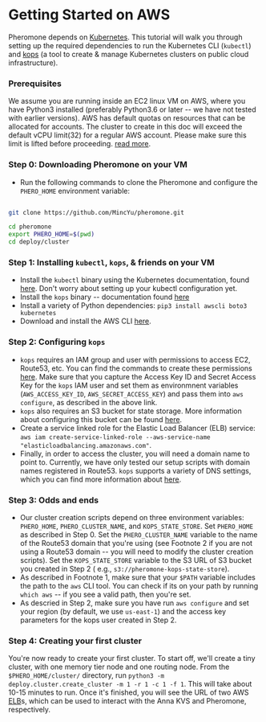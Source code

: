 # Getting Started on AWS

Pheromone depends on [Kubernetes](http://kubernetes.io). This tutorial will walk you through setting up the required
dependencies to run the Kubernetes CLI (`kubectl`) and [kops](https://github.com/kubernetes/kops) (a tool to create &
manage Kubernetes clusters on public cloud infrastructure).

### Prerequisites

We assume you are running inside an EC2 linux VM on AWS, where you have Python3 installed (preferably Python3.6 or
later -- we have not tested with earlier versions).
AWS has default quotas on resources that can be allocated for accounts. The cluster to create in this doc will exceed
the default vCPU limit(32) for a regular AWS account. Please make sure this limit is lifted before proceeding.
[read more](https://docs.aws.amazon.com/AWSEC2/latest/UserGuide/ec2-resource-limits.html).

### Step 0: Downloading Pheromone on your VM

* Run the following commands to clone the Pheromone and configure the `PHERO_HOME` environment variable:

```bash

git clone https://github.com/MincYu/pheromone.git

cd pheromone
export PHERO_HOME=$(pwd)
cd deploy/cluster
```

### Step 1: Installing `kubectl`, `kops`, & friends on your VM

* Install the `kubectl` binary using the Kubernetes documentation,
  found [here](https://kubernetes.io/docs/tasks/tools/install-kubectl). Don't worry about setting up your kubectl
  configuration yet.
* Install the `kops` binary -- documentation
  found [here](https://github.com/kubernetes/kops/blob/master/docs/install.md)
* Install a variety of Python dependencies: `pip3 install awscli boto3 kubernetes`
* Download and install the AWS CLI [here](https://docs.aws.amazon.com/cli/latest/userguide/install-cliv2.html).

### Step 2: Configuring `kops`

* `kops` requires an IAM group and user with permissions to access EC2, Route53, etc. You can find the commands to
  create these permissions [here](https://github.com/kubernetes/kops/blob/master/docs/getting_started/aws.md#aws). Make
  sure that you capture the Access Key ID and Secret Access Key for the `kops` IAM user and set them as environmnent
  variables (`AWS_ACCESS_KEY_ID`, `AWS_SECRET_ACCESS_KEY`) and pass them into `aws configure`, as described in the above
  link.
* `kops` also requires an S3 bucket for state storage. More information about configuring this bucket can be
  found [here](https://github.com/kubernetes/kops/blob/master/docs/getting_started/aws.md#cluster-state-storage).
* Create a service linked role for the Elastic Load Balancer (ELB)
  service: `aws iam create-service-linked-role --aws-service-name "elasticloadbalancing.amazonaws.com"`.
* Finally, in order to access the cluster, you will need a domain name to point to. Currently, we have only tested our
  setup scripts with domain names registered in Route53. `kops` supports a variety of DNS settings, which you can find
  more information
  about [here](https://github.com/kubernetes/kops/blob/master/docs/getting_started/aws.md#configure-dns).

### Step 3: Odds and ends

* Our cluster creation scripts depend on three environment variables: `PHERO_HOME`, `PHERO_CLUSTER_NAME`,
  and `KOPS_STATE_STORE`. Set `PHERO_HOME` as described in Step 0. Set the `PHERO_CLUSTER_NAME` variable to the name of
  the Route53 domain that you're using (see Footnote 2 if you are not using a Route53 domain -- you will need to modify
  the cluster creation scripts). Set the `KOPS_STATE_STORE` variable to the S3 URL of S3 bucket you created in Step 2 (
  e.g., `s3://pheromone-kops-state-store`).
* As described in Footnote 1, make sure that your `$PATH` variable includes the path to the `aws` CLI tool. You can
  check if its on your path by running `which aws` -- if you see a valid path, then you're set.
* As descried in Step 2, make sure you have run `aws configure` and set your region (by default, we use `us-east-1`) and
  the access key parameters for the kops user created in Step 2.

### Step 4: Creating your first cluster

You're now ready to create your first cluster. To start off, we'll create a tiny cluster, with one memory tier node and
one routing node. From the `$PHERO_HOME/cluster/` directory,
run `python3 -m deploy.cluster.create_cluster -m 1 -r 1 -c 1 -f 1`. This will take about 10-15 minutes to run. Once it's
finished, you will see the URL of two AWS [ELB](https://aws.amazon.com/elasticloadbalancing/)s, which can be used to
interact with the Anna KVS and Pheromone, respectively.